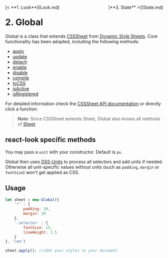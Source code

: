 <div style="float:left">[< **1. Look**](Look.md)</div>
<div style="float:right">[**3. State** >](State.md)</div>

# 2. Global
Global is a class that extends [CSSSheet](https://github.com/dynamicstylesheets/Dynamic-Style-Sheets/blob/develop/docs/api/CSSSheet.md) from [Dynamic Style Sheets](https://github.com/dynamicstylesheets/Dynamic-Style-Sheets).
Core functionality has been adopted, including the following methods:
* [apply](https://github.com/dynamicstylesheets/Dynamic-Style-Sheets/blob/develop/docs/api/CSSSheet.md##apply)
* [update](https://github.com/dynamicstylesheets/Dynamic-Style-Sheets/blob/develop/docs/api/CSSSheet.md##update)
* [detach](https://github.com/dynamicstylesheets/Dynamic-Style-Sheets/blob/develop/docs/api/CSSSheet.md##detach)
* [enable](https://github.com/dynamicstylesheets/Dynamic-Style-Sheets/blob/develop/docs/api/CSSSheet.md##enable)
* [disable](https://github.com/dynamicstylesheets/Dynamic-Style-Sheets/blob/develop/docs/api/CSSSheet.md##disable)
* [compile](https://github.com/dynamicstylesheets/Dynamic-Style-Sheets/blob/develop/docs/api/CSSSheet.md##compileselector)
* [toCSS](https://github.com/dynamicstylesheets/Dynamic-Style-Sheets/blob/develop/docs/api/CSSSheet.md##tocssselector)
* [isActive](https://github.com/dynamicstylesheets/Dynamic-Style-Sheets/blob/develop/docs/api/CSSSheet.md##isactive)
* [isRegistered](https://github.com/dynamicstylesheets/Dynamic-Style-Sheets/blob/develop/docs/api/CSSSheet.md##isregistered)

For detailed information check the [CSSSheet API documentation](https://github.com/dynamicstylesheets/Dynamic-Style-Sheets/blob/develop/docs/api/CSSSheet.md) or directly click a function.

> **Note**: Since CSSSheet extends Sheet, Global also knows all methods of [Sheet](https://github.com/dynamicstylesheets/Dynamic-Style-Sheets/blob/develop/docs/api/Sheet.md).

## react-look specific methods
You may pass a `unit` with your constructor. Default is `px`.

Global then uses [DSS-Units](https://github.com/dynamicstylesheets/DSS-Units) to process all selectors and add units if needed. Otherwise all unit-specific values without units (such as `padding`, `margin` or `fontSize`) won't get applied as CSS.

## Usage
```javascript
let sheet = new Global({
	'*' : {
		padding: 20,
		margin: 20
	},
	'.selector' : {
		fontSize: 15,
		lineHeight: 1.5
	}
}, 'rem')

sheet.apply(); //adds your styles to your document
```
